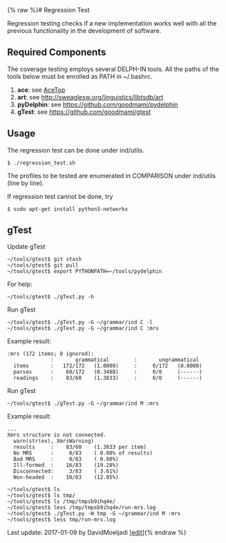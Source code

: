 {% raw %}# Regression Test

Regression testing checks if a new implementation works well with all
the previous functionality in the development of software.

## Required Components

The coverage testing employs several DELPH-IN tools. All the paths of
the tools below must be enrolled as PATH in \~/.bashrc.

1. **ace**: see [AceTop](https://blog.inductorsoftware.com/docsproto/tools/AceTop)
2. **art**: see <http://sweaglesw.org/linguistics/libtsdb/art>
3. **pyDelphin**: see <https://github.com/goodmami/pydelphin>
4. **gTest**: see <https://github.com/goodmami/gtest>

## Usage

The regression test can be done under ind/utils.

    $ ./regression_test.sh

The profiles to be tested are enumerated in COMPARISON under ind/utils
(line by line).

If regression test cannot be done, try

    $ sudo apt-get install python3-networkx

## gTest

Update gTest

    ~/tools/gtest$ git stash
    ~/tools/gtest$ git pull
    ~/tools/gtest$ export PYTHONPATH=~/tools/pydelphin

For help:

    ~/tools/gtest$ ./gTest.py -h

Run gTest

    ~/tools/gtest$ ./gTest.py -G ~/grammar/ind C -l
    ~/tools/gtest$ ./gTest.py -G ~/grammar/ind C :mrs

Example result:

    :mrs (172 items; 0 ignored):
                  :       grammatical        :       ungrammatical
      items       :   172/172   (1.0000)     :     0/172   (0.0000)
      parses      :    60/172   (0.3488)     :     0/0     (------)    
      readings    :    83/60    (1.3833)     :     0/0     (------)    

Run gTest

    ~/tools/gtest$ ./gTest.py -G ~/grammar/ind M :mrs

Example result:

    ...
    Xmrs structure is not connected.
      warn(str(ex), XmrsWarning)
      results     :    83/60    (1.3833 per item)
      No MRS      :     0/83    ( 0.00% of results)
      Bad MRS     :     0/83    ( 0.00%)
      Ill-formed  :    16/83    (19.28%)
      Disconnected:     3/83    ( 3.61%)
      Non-headed  :    10/83    (12.05%)
    
    ~/tools/gtest$ ls
    ~/tools/gtest$ ls tmp/
    ~/tools/gtest$ ls /tmp/tmpsb9ihq4e/
    ~/tools/gtest$ less /tmp/tmpsb9ihq4e/run-mrs.log 
    ~/tools/gtest$ ./gTest.py -W tmp -G ~/grammar/ind M :mrs
    ~/tools/gtest$ less tmp/run-mrs.log

Last update: 2017-01-09 by DavidMoeljadi [[edit](https://github.com/delph-in/docs/wiki/IndraRegressionTest/_edit)]{% endraw %}